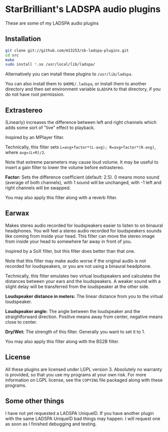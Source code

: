 StarBrilliant's LADSPA audio plugins
====================================

These are some of my LADSPA audio plugins

Installation
------------

```bash
git clone git://github.com/m13253/sb-ladspa-plugins.git
cd src
make
sudo install *.so /usr/local/lib/ladspa/
```
Alternatively you can install these plugins to `/usr/lib/ladspa`.

You can also install them to `$HOME/.ladspa`, or install them to another
directory and then set environment variable `$LADSPA` to that directory, if you
do not have root permission.

## Extrastereo

(Linearly) increases the difference between left and right channels which adds
some sort of "live" effect to playback.

Inspired by an MPlayer filter.

Technically, this filter sets `L=avg+factor*(L-avg); R=avg+factor*(R-avg)`,
where `avg=(L+R)/2`.

Note that extreme parameters may cause loud volume. It may be useful to insert
a gain filter to lower the volume before extrastereo.

**Factor:** Sets the difference coefficient (default: 2.5). 0 means mono sound
(average of both channels), with 1 sound will be unchanged, with -1 left and
right channels will be swapped.

You may also apply this filter along with a reverb filter.

## Earwax

Makes stereo audio recorded for loudspeakers easier to listen to on binaural
headphones. You will feel a stereo audio recorded for loudspeakers sounds like
coming from inside your head. This filter can move the stereo image from inside
your head to somewhere far away in front of you.

Inspired by a SoX filter, but this filter does better than that one.

Note that this filter may make audio worse if the original audio is not recorded
for loudspeakers, or you are not using a binaural headphone.

Technically, this filter emulates two virtual loudspeakers and calculates the
distances between your ears and the loudspeakers. A weaker sound with a slight
delay will be transferred from the loudspeaker at the other side.

**Loudspeaker distance in meters:** The linear distance from you to the virtual
loudspeaker.

**Loudspeaker angle:** The angle between the loudspeaker and the
straightforward direction. Positive means away from center, negative means
close to center.

**Dry/Wet:** The strength of this filter. Generally you want to set it to 1.

You may also apply this filter along with the BS2B filter.

License
-------

All these plugins are licensed under LGPL version 3. Absolutely no warranty is
provided, so that you use my programs at your own risk. For more information on
LGPL license, see the `COPYING` file packaged along with these programs.

Some other things
-----------------

I have not yet requested a LADSPA UniqueID. If you have another plugin with the
same LADSPA UniqueID bad things may happen. I will request one as soon as I
finished debugging and testing.

